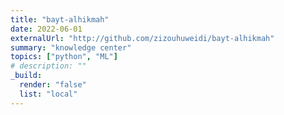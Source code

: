 ```yaml
---
title: "bayt-alhikmah"
date: 2022-06-01
externalUrl: "http://github.com/zizouhuweidi/bayt-alhikmah"
summary: "knowledge center"
topics: ["python", "ML"]
# description: ""
_build:
  render: "false"
  list: "local"
---
```

